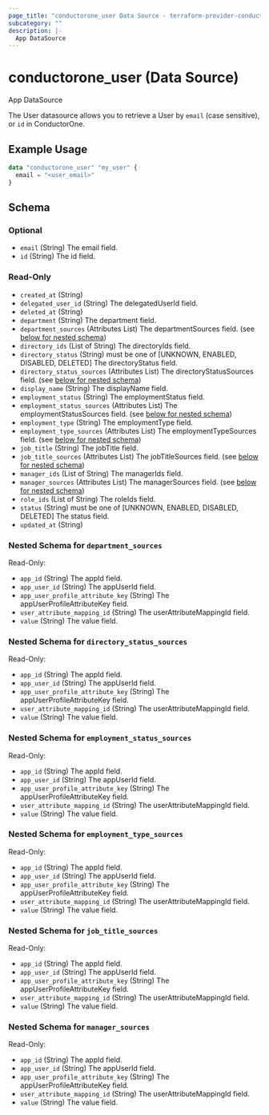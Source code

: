 ```yaml
---
page_title: "conductorone_user Data Source - terraform-provider-conductorone"
subcategory: ""
description: |-
  App DataSource
---
```


# conductorone_user (Data Source)

App DataSource

The User datasource allows you to retrieve a User by `email` (case sensitive), or `id` in ConductorOne.

## Example Usage

```terraform
data "conductorone_user" "my_user" {
  email = "<user_email>"
}
```

<!-- schema generated by tfplugindocs -->
## Schema

### Optional

- `email` (String) The email field.
- `id` (String) The id field.

### Read-Only

- `created_at` (String)
- `delegated_user_id` (String) The delegatedUserId field.
- `deleted_at` (String)
- `department` (String) The department field.
- `department_sources` (Attributes List) The departmentSources field. (see [below for nested schema](#nestedatt--department_sources))
- `directory_ids` (List of String) The directoryIds field.
- `directory_status` (String) must be one of [UNKNOWN, ENABLED, DISABLED, DELETED]
The directoryStatus field.
- `directory_status_sources` (Attributes List) The directoryStatusSources field. (see [below for nested schema](#nestedatt--directory_status_sources))
- `display_name` (String) The displayName field.
- `employment_status` (String) The employmentStatus field.
- `employment_status_sources` (Attributes List) The employmentStatusSources field. (see [below for nested schema](#nestedatt--employment_status_sources))
- `employment_type` (String) The employmentType field.
- `employment_type_sources` (Attributes List) The employmentTypeSources field. (see [below for nested schema](#nestedatt--employment_type_sources))
- `job_title` (String) The jobTitle field.
- `job_title_sources` (Attributes List) The jobTitleSources field. (see [below for nested schema](#nestedatt--job_title_sources))
- `manager_ids` (List of String) The managerIds field.
- `manager_sources` (Attributes List) The managerSources field. (see [below for nested schema](#nestedatt--manager_sources))
- `role_ids` (List of String) The roleIds field.
- `status` (String) must be one of [UNKNOWN, ENABLED, DISABLED, DELETED]
The status field.
- `updated_at` (String)

<a id="nestedatt--department_sources"></a>
### Nested Schema for `department_sources`

Read-Only:

- `app_id` (String) The appId field.
- `app_user_id` (String) The appUserId field.
- `app_user_profile_attribute_key` (String) The appUserProfileAttributeKey field.
- `user_attribute_mapping_id` (String) The userAttributeMappingId field.
- `value` (String) The value field.


<a id="nestedatt--directory_status_sources"></a>
### Nested Schema for `directory_status_sources`

Read-Only:

- `app_id` (String) The appId field.
- `app_user_id` (String) The appUserId field.
- `app_user_profile_attribute_key` (String) The appUserProfileAttributeKey field.
- `user_attribute_mapping_id` (String) The userAttributeMappingId field.
- `value` (String) The value field.


<a id="nestedatt--employment_status_sources"></a>
### Nested Schema for `employment_status_sources`

Read-Only:

- `app_id` (String) The appId field.
- `app_user_id` (String) The appUserId field.
- `app_user_profile_attribute_key` (String) The appUserProfileAttributeKey field.
- `user_attribute_mapping_id` (String) The userAttributeMappingId field.
- `value` (String) The value field.


<a id="nestedatt--employment_type_sources"></a>
### Nested Schema for `employment_type_sources`

Read-Only:

- `app_id` (String) The appId field.
- `app_user_id` (String) The appUserId field.
- `app_user_profile_attribute_key` (String) The appUserProfileAttributeKey field.
- `user_attribute_mapping_id` (String) The userAttributeMappingId field.
- `value` (String) The value field.


<a id="nestedatt--job_title_sources"></a>
### Nested Schema for `job_title_sources`

Read-Only:

- `app_id` (String) The appId field.
- `app_user_id` (String) The appUserId field.
- `app_user_profile_attribute_key` (String) The appUserProfileAttributeKey field.
- `user_attribute_mapping_id` (String) The userAttributeMappingId field.
- `value` (String) The value field.


<a id="nestedatt--manager_sources"></a>
### Nested Schema for `manager_sources`

Read-Only:

- `app_id` (String) The appId field.
- `app_user_id` (String) The appUserId field.
- `app_user_profile_attribute_key` (String) The appUserProfileAttributeKey field.
- `user_attribute_mapping_id` (String) The userAttributeMappingId field.
- `value` (String) The value field.